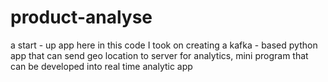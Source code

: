 # product-analyse
a start - up app
here in this code I took on creating a kafka - based python app that can send geo location to server for analytics, mini program that can be developed into real time analytic app
